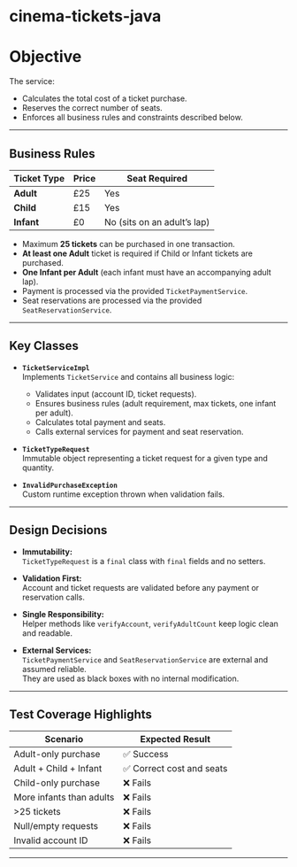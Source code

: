 # cinema-tickets-java
# Objective
The service:
- Calculates the total cost of a ticket purchase.
- Reserves the correct number of seats.
- Enforces all business rules and constraints described below.
---
## Business Rules

| Ticket Type | Price | Seat Required |
|-------------|-------|---------------|
| **Adult**   | £25  | Yes |
| **Child**   | £15  | Yes |
| **Infant**  | £0   | No (sits on an adult’s lap) |

- Maximum **25 tickets** can be purchased in one transaction.
- **At least one Adult** ticket is required if Child or Infant tickets are purchased.
- **One Infant per Adult** (each infant must have an accompanying adult lap).
- Payment is processed via the provided `TicketPaymentService`.
- Seat reservations are processed via the provided `SeatReservationService`.
---
## Key Classes

- **`TicketServiceImpl`**  
  Implements `TicketService` and contains all business logic:
  - Validates input (account ID, ticket requests).
  - Ensures business rules (adult requirement, max tickets, one infant per adult).
  - Calculates total payment and seats.
  - Calls external services for payment and seat reservation.

- **`TicketTypeRequest`**  
  Immutable object representing a ticket request for a given type and quantity.

- **`InvalidPurchaseException`**  
  Custom runtime exception thrown when validation fails.
---
## Design Decisions

- **Immutability:**  
  `TicketTypeRequest` is a `final` class with `final` fields and no setters.

- **Validation First:**  
  Account and ticket requests are validated before any payment or reservation calls.

- **Single Responsibility:**  
  Helper methods like `verifyAccount`, `verifyAdultCount` keep logic clean and readable.

- **External Services:**  
  `TicketPaymentService` and `SeatReservationService` are external and assumed reliable.  
  They are used as black boxes with no internal modification.

---
## Test Coverage Highlights

| Scenario | Expected Result |
|----------|-----------------|
| Adult-only purchase | ✅ Success |
| Adult + Child + Infant | ✅ Correct cost and seats |
| Child-only purchase | ❌ Fails |
| More infants than adults | ❌ Fails |
| >25 tickets | ❌ Fails |
| Null/empty requests | ❌ Fails |
| Invalid account ID | ❌ Fails |




---
